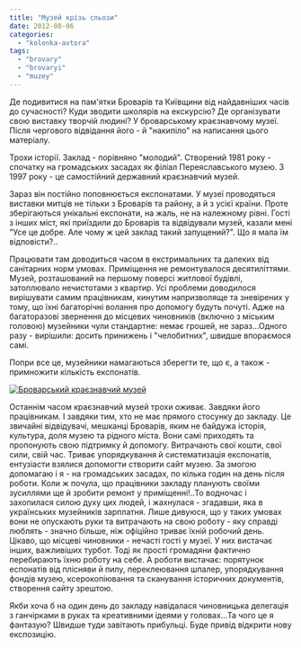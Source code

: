 ```yaml
---
title: "Музей крізь сльози"
date: 2012-08-06
categories: 
  - "kolonka-avtora"
tags: 
  - "brovary"
  - "brovaryi"
  - "muzey"
---
```


Де подивитися на пам'ятки Броварів та Київщини від найдавніших часів до сучасності? Куди зводити школярів на екскурсію? Де організувати свою виставку творчій людині? У броварському краєзнавчому музеї. Після чергового відвідання його - й "накипіло" на написання цього матеріалу.

Трохи історії. Заклад - порівняно "молодий". Створений 1981 року - спочатку на громадських засадах як філіал Переяславського музею. З 1997 року - це самостійний державний краєзнавчий музей.

Зараз він постійно поповнюється експонатами. У музеї проводяться виставки митців не тільки з Броварів та району, а й з усієї країни. Проте зберігаються унікальні експонати, на жаль, не на належному рівні. Гості з інших міст, які приїздили до Броварів та відвідували музей, казали мені "Усе це добре. Але чому ж цей заклад такий запущений?". Що я мала їм відповісти?..

Працювати там доводиться часом в екстримальних та далеких від санітарних норм умовах. Приміщення не ремонтувалося десятиліттями. Музей, розташований на першому поверсі житлової будівлі, затоплювало нечистотами з квартир. Усі проблеми доводилося вирішувати самим працівникам, кинутим напризволяще та зневірених у тому, що їхні багаторічні волання про допомогу будуть почуті. Адже на багаторазові звернення до місцевих чиновників (включно з міським головою) музейники чули стандартне: немає грошей, не зараз...Одного разу - вирішили: досить принижень і "челобитних", швидше впораємося самі.

Попри все це, музейники намагаються зберегти те, що є, а також - примножити кількість експонатів.

[![](https://mpz.brovary.org/wp-content/uploads/2012/08/1280PX11.jpg "Броварський краєзнавчий музей")](https://mpz.brovary.org/wp-content/uploads/2012/08/1280PX11.jpg)

Останнім часом краєзнавчий музей трохи оживає. Завдяки його працівникам. І завдяки тим, хто не має прямого стосунку до закладу. Це звичайні відвідувачі, мешканці Броварів, яким не байдужа історія, культура, доля музею та рідного міста. Вони самі приходять та пропонують свою підтримку й допомогу. Витрачають свої кошти, свої сили, свій час. Триває упорядкування й систематизація експонатів, ентузіасти взялися допомогти створити сайт музею. За змогою допомагаю і я - на громадських засадах, по кілька годин на день після роботи. Коли ж почула, що працівники закладу планують своїми зусиллями ще й зробити ремонт у приміщенні!..То водночас і захопилася силою духу цих людей, і жахнулася - згадавши, яка в українських музейників зарплатня. Лише дивуюся, що у таких умовах вони не опускають руки та витрачають на свою роботу - яку справді люблять - значно більше, ніж офіційно триває їхній робочий день. Цікаво, що місцеві чиновники - нечасті гості у музеї. У них вистачає інших, важливіших турбот. Тоді як прості громадяни фактично перебирають їхню роботу на себе. А роботи вистачає: порятунок еспонатів від плісняви й пилу, переклеювання шпалер, упорядкування фондів музею, ксерокопіювання та сканування історичних документів, створення сайту зрештою.

Якби хоча б на один день до закладу навідалася чиновницька делегація з ганчірками в руках та креативними ідеями у головах...Та чого це я фантазую? Швидше туди завітають прибульці. Буде привід відкрити нову експозицію.

